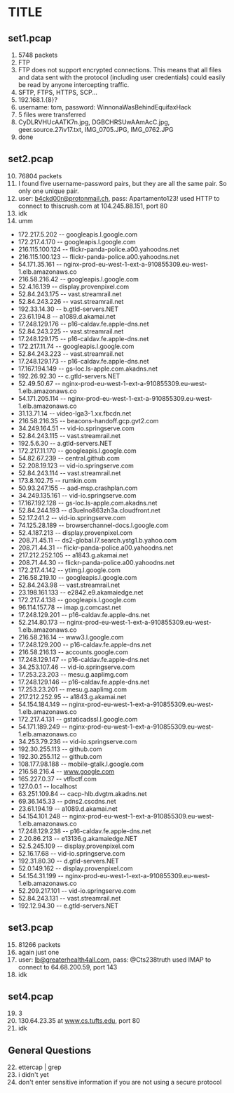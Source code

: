 TITLE
=====

set1.pcap
---------
1. 5748 packets
2. FTP
3. FTP does not support encrypted connections. This means that all files and
	data sent with the protocol (including user credentials) could easily
	be read by anyone intercepting traffic.
4. SFTP, FTPS, HTTPS, SCP...
5. 192.168.1.{8}?
6. username: tom, password: WinnonaWasBehindEquifaxHack
7. 5 files were transferred
8. CyDLRVHUcAATK7n.jpg, DGBCHRSUwAAmAcC.jpg, geer.source.27iv17.txt,
	IMG\_0705.JPG, IMG\_0762.JPG
9. done

set2.pcap
---------
10. 76804 packets
11. I found five username-password pairs, but they are all the same pair. So
	only one unique pair.
12. user: b4ckd00r@protonmail.ch, pass: Apartamento123! used HTTP to connect to
	thiscrush.com at 104.245.88.151, port 80
13. idk
14. umm
* 172.217.5.202 -- googleapis.l.google.com
* 172.217.4.170 -- googleapis.l.google.com
* 216.115.100.124 -- flickr-panda-police.a00.yahoodns.net
* 216.115.100.123 -- flickr-panda-police.a00.yahoodns.net
* 54.171.35.161 -- nginx-prod-eu-west-1-ext-a-910855309.eu-west-1.elb.amazonaws.co
* 216.58.216.42 -- googleapis.l.google.com
* 52.4.16.139 -- display.provenpixel.com
* 52.84.243.175 -- vast.streamrail.net
* 52.84.243.226 -- vast.streamrail.net
* 192.33.14.30 -- b.gtld-servers.NET
* 23.61.194.8 -- a1089.d.akamai.net
* 17.248.129.176 -- p16-caldav.fe.apple-dns.net
* 52.84.243.225 -- vast.streamrail.net
* 17.248.129.175 -- p16-caldav.fe.apple-dns.net
* 172.217.11.74 -- googleapis.l.google.com
* 52.84.243.223 -- vast.streamrail.net
* 17.248.129.173 -- p16-caldav.fe.apple-dns.net
* 17.167.194.149 -- gs-loc.ls-apple.com.akadns.net
* 192.26.92.30 -- c.gtld-servers.NET
* 52.49.50.67 -- nginx-prod-eu-west-1-ext-a-910855309.eu-west-1.elb.amazonaws.co
* 54.171.205.114 -- nginx-prod-eu-west-1-ext-a-910855309.eu-west-1.elb.amazonaws.co
* 31.13.71.14 -- video-lga3-1.xx.fbcdn.net
* 216.58.216.35 -- beacons-handoff.gcp.gvt2.com
* 34.249.164.51 -- vid-io.springserve.com
* 52.84.243.115 -- vast.streamrail.net
* 192.5.6.30 -- a.gtld-servers.NET
* 172.217.11.170 -- googleapis.l.google.com
* 54.82.67.239 -- central.github.com
* 52.208.19.123 -- vid-io.springserve.com
* 52.84.243.114 -- vast.streamrail.net
* 173.8.102.75 -- rumkin.com
* 50.93.247.155 -- aad-msp.crashplan.com
* 34.249.135.161 -- vid-io.springserve.com
* 17.167.192.128 -- gs-loc.ls-apple.com.akadns.net
* 52.84.244.193 -- d3uelno863zh3a.cloudfront.net
* 52.17.241.2 -- vid-io.springserve.com
* 74.125.28.189 -- browserchannel-docs.l.google.com
* 52.4.187.213 -- display.provenpixel.com
* 208.71.45.11 -- ds2-global.l7.search.ystg1.b.yahoo.com
* 208.71.44.31 -- flickr-panda-police.a00.yahoodns.net
* 217.212.252.105 -- a1843.g.akamai.net
* 208.71.44.30 -- flickr-panda-police.a00.yahoodns.net
* 172.217.4.142 -- ytimg.l.google.com
* 216.58.219.10 -- googleapis.l.google.com
* 52.84.243.98 -- vast.streamrail.net
* 23.198.161.133 -- e2842.e9.akamaiedge.net
* 172.217.4.138 -- googleapis.l.google.com
* 96.114.157.78 -- imap.g.comcast.net
* 17.248.129.201 -- p16-caldav.fe.apple-dns.net
* 52.214.80.173 -- nginx-prod-eu-west-1-ext-a-910855309.eu-west-1.elb.amazonaws.co
* 216.58.216.14 -- www3.l.google.com
* 17.248.129.200 -- p16-caldav.fe.apple-dns.net
* 216.58.216.13 -- accounts.google.com
* 17.248.129.147 -- p16-caldav.fe.apple-dns.net
* 34.253.107.46 -- vid-io.springserve.com
* 17.253.23.203 -- mesu.g.aaplimg.com
* 17.248.129.146 -- p16-caldav.fe.apple-dns.net
* 17.253.23.201 -- mesu.g.aaplimg.com
* 217.212.252.95 -- a1843.g.akamai.net
* 54.154.184.149 -- nginx-prod-eu-west-1-ext-a-910855309.eu-west-1.elb.amazonaws.co
* 172.217.4.131 -- gstaticadssl.l.google.com
* 54.171.189.249 -- nginx-prod-eu-west-1-ext-a-910855309.eu-west-1.elb.amazonaws.co
* 34.253.79.236 -- vid-io.springserve.com
* 192.30.255.113 -- github.com
* 192.30.255.112 -- github.com
* 108.177.98.188 -- mobile-gtalk.l.google.com
* 216.58.216.4 -- www.google.com
* 165.227.0.37 -- vtfbctf.com
* 127.0.0.1 -- localhost
* 63.251.109.84 -- cacp-hlb.dvgtm.akadns.net
* 69.36.145.33 -- pdns2.cscdns.net
* 23.61.194.19 -- a1089.d.akamai.net
* 54.154.101.248 -- nginx-prod-eu-west-1-ext-a-910855309.eu-west-1.elb.amazonaws.co
* 17.248.129.238 -- p16-caldav.fe.apple-dns.net
* 2.20.86.213 -- e13136.g.akamaiedge.NET
* 52.5.245.109 -- display.provenpixel.com
* 52.16.17.68 -- vid-io.springserve.com
* 192.31.80.30 -- d.gtld-servers.NET
* 52.0.149.162 -- display.provenpixel.com
* 54.154.31.199 -- nginx-prod-eu-west-1-ext-a-910855309.eu-west-1.elb.amazonaws.co
* 52.209.217.101 -- vid-io.springserve.com
* 52.84.243.131 -- vast.streamrail.net
* 192.12.94.30 -- e.gtld-servers.NET

set3.pcap
---------
15. 81266 packets
16. again just one
17. user: lb@greaterhealth4all.com, pass: @Cts238truth used IMAP to connect to
	64.68.200.59, port 143
18. idk

set4.pcap
---------
19. 3
20. 130.64.23.35 at www.cs.tufts.edu, port 80
21. idk

General Questions
-----------------
22. ettercap | grep
23. i didn't yet
24. don't enter sensitive information if you are not using a secure protocol
